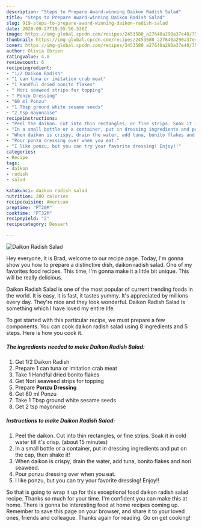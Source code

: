 ```yaml
---
description: "Steps to Prepare Award-winning Daikon Radish Salad"
title: "Steps to Prepare Award-winning Daikon Radish Salad"
slug: 919-steps-to-prepare-award-winning-daikon-radish-salad
date: 2020-09-27T19:55:56.536Z
image: https://img-global.cpcdn.com/recipes/2453580_a27640a290a37e40/751x532cq70/daikon-radish-salad-recipe-main-photo.jpg
thumbnail: https://img-global.cpcdn.com/recipes/2453580_a27640a290a37e40/751x532cq70/daikon-radish-salad-recipe-main-photo.jpg
cover: https://img-global.cpcdn.com/recipes/2453580_a27640a290a37e40/751x532cq70/daikon-radish-salad-recipe-main-photo.jpg
author: Olivia Obrien
ratingvalue: 4.8
reviewcount: 6
recipeingredient:
- "1/2 Daikon Radish"
- "1 can tuna or imitation crab meat"
- "1 Handful dried bonito flakes"
- " Nori seaweed strips for topping"
- " Ponzu Dressing"
- "60 ml Ponzu"
- "1 Tbsp ground white sesame seeds"
- "2 tsp mayonaise"
recipeinstructions:
- "Peel the daikon. Cut into thin rectangles, or fine strips. Soak it in cold water till it&#39;s crisp. (about 15 minutes)"
- "In a small bottle or a container, put in dressing ingredients and put on the cap, then shake it!"
- "When daikon is crispy, drain the water, add tuna, bonito flakes and nori seaweed."
- "Pour ponzu dressing over when you eat."
- "I like ponzu, but you can try your favorite dressing! Enjoy!!"
categories:
- Recipe
tags:
- daikon
- radish
- salad

katakunci: daikon radish salad 
nutrition: 200 calories
recipecuisine: American
preptime: "PT20M"
cooktime: "PT32M"
recipeyield: "2"
recipecategory: Dessert

---
```



![Daikon Radish Salad](https://img-global.cpcdn.com/recipes/2453580_a27640a290a37e40/751x532cq70/daikon-radish-salad-recipe-main-photo.jpg)

Hey everyone, it is Brad, welcome to our recipe page. Today, I'm gonna show you how to prepare a distinctive dish, daikon radish salad. One of my favorites food recipes. This time, I'm gonna make it a little bit unique. This will be really delicious.

Daikon Radish Salad is one of the most popular of current trending foods in the world. It is easy, it is fast, it tastes yummy. It's appreciated by millions every day. They're nice and they look wonderful. Daikon Radish Salad is something which I have loved my entire life.




To get started with this particular recipe, we must prepare a few components. You can cook daikon radish salad using 8 ingredients and 5 steps. Here is how you cook it.

<!--inarticleads1-->

##### The ingredients needed to make Daikon Radish Salad:

1. Get 1/2 Daikon Radish
1. Prepare 1 can tuna or imitation crab meat
1. Take 1 Handful dried bonito flakes
1. Get  Nori seaweed strips for topping
1. Prepare  **Ponzu Dressing**
1. Get 60 ml Ponzu
1. Take 1 Tbsp ground white sesame seeds
1. Get 2 tsp mayonaise




<!--inarticleads2-->

##### Instructions to make Daikon Radish Salad:

1. Peel the daikon. Cut into thin rectangles, or fine strips. Soak it in cold water till it&#39;s crisp. (about 15 minutes)
1. In a small bottle or a container, put in dressing ingredients and put on the cap, then shake it!
1. When daikon is crispy, drain the water, add tuna, bonito flakes and nori seaweed.
1. Pour ponzu dressing over when you eat.
1. I like ponzu, but you can try your favorite dressing! Enjoy!!




So that is going to wrap it up for this exceptional food daikon radish salad recipe. Thanks so much for your time. I'm confident you can make this at home. There is gonna be interesting food at home recipes coming up. Remember to save this page on your browser, and share it to your loved ones, friends and colleague. Thanks again for reading. Go on get cooking!
